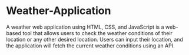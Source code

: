 # Weather-Application
A weather web application using HTML, CSS, and JavaScript is a web-based tool that allows users to check the weather conditions of their location or any other desired location. Users can input their location, and the application will fetch the current weather conditions using an API.
